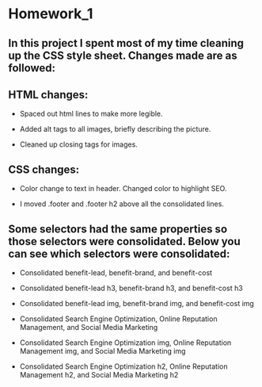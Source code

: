 # Homework_1

## In this project I spent most of my time cleaning up the CSS style sheet. Changes made are as followed:

## HTML changes:

* Spaced out html lines to make more legible.

* Added alt tags to all images, briefly describing the picture.

* Cleaned up closing tags for images. 


## CSS changes:

* Color change to text in header. Changed color to highlight SEO.

* I moved .footer and .footer h2 above all the consolidated lines.


## Some selectors had the same properties so those selectors were consolidated. Below you can see which selectors were consolidated:

* Consolidated benefit-lead, benefit-brand, and benefit-cost 

* Consolidated benefit-lead h3, benefit-brand h3, and benefit-cost h3

* Consolidated benefit-lead img, benefit-brand img, and benefit-cost img

* Consolidated Search Engine Optimization, Online Reputation Management, and Social Media Marketing 

* Consolidated Search Engine Optimization img, Online Reputation Management img, and Social Media Marketing img 

* Consolidated Search Engine Optimization h2, Online Reputation Management h2, and Social Media Marketing  h2